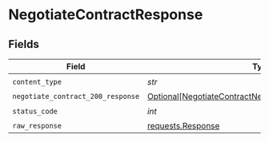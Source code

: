 # NegotiateContractResponse


## Fields

| Field                                                                                                                               | Type                                                                                                                                | Required                                                                                                                            | Description                                                                                                                         |
| ----------------------------------------------------------------------------------------------------------------------------------- | ----------------------------------------------------------------------------------------------------------------------------------- | ----------------------------------------------------------------------------------------------------------------------------------- | ----------------------------------------------------------------------------------------------------------------------------------- |
| `content_type`                                                                                                                      | *str*                                                                                                                               | :heavy_check_mark:                                                                                                                  | N/A                                                                                                                                 |
| `negotiate_contract_200_response`                                                                                                   | [Optional[NegotiateContractNegotiateContract200Response]](../../models/operations/negotiatecontractnegotiatecontract200response.md) | :heavy_minus_sign:                                                                                                                  | Created                                                                                                                             |
| `status_code`                                                                                                                       | *int*                                                                                                                               | :heavy_check_mark:                                                                                                                  | N/A                                                                                                                                 |
| `raw_response`                                                                                                                      | [requests.Response](https://requests.readthedocs.io/en/latest/api/#requests.Response)                                               | :heavy_minus_sign:                                                                                                                  | N/A                                                                                                                                 |